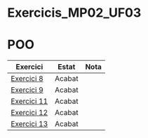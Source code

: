# Exercicis_MP02_UF03
# POO
| Exercici        | Estat           | Nota  |
| ------------- |:-------------:| -----:|
| [Exercici 8](https://github.com/MartiPuigGinebro/Exercicis_MP02_UF03/blob/master/PuigMarti_Act_03_ProcEmm_MySQL_Apartat_008.sql) | Acabat |  |
| [Exercici 9](https://github.com/MartiPuigGinebro/Exercicis_MP02_UF03/blob/master/PuigMarti_Act_03_ProcEmm_MySQL_Apartat_009.sql) | Acabat |  |
| [Exercici 11](https://github.com/MartiPuigGinebro/Exercicis_MP02_UF03/blob/master/PuigMarti_Act_03_ProcEmm_MySQL_Apartat_011.sql) | Acabat |  |
| [Exercici 12](https://github.com/MartiPuigGinebro/Exercicis_MP02_UF03/blob/master/PuigMarti_Act_03_ProcEmm_MySQL_Apartat_012.sql) | Acabat |  |
| [Exercici 13](https://github.com/MartiPuigGinebro/Exercicis_MP02_UF03/blob/master/PuigMarti_Act_03_ProcEmm_MySQL_Apartat_013.sql) | Acabat |  |
